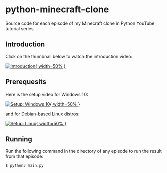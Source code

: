 # python-minecraft-clone
Source code for each episode of my Minecraft clone in Python YouTube tutorial series.

## Introduction
Click on the thumbnail below to watch the introduction video:

[![Introduction](https://i.imgur.com/gMBuSJb.png){ width=50% }](https://youtu.be/YgvNuY8Iq6Q?list=PL6_bLxRDFzoKjaa3qCGkwR5L_ouSreaVP)

## Prerequesits
Here is the setup video for Windows 10:

[![Setup: Windows 10](https://i.imgur.com/VVQrYbG.png){ width=50% }](https://youtu.be/YgvNuY8Iq6Q?list=PL6_bLxRDFzoKjaa3qCGkwR5L_ouSreaVP)

and for Debian-based Linux distros:

[![Setup: Linux](https://i.imgur.com/9rZiv4B.png){ width=50% }](https://youtu.be/lrAIYPlvMZw?list=PL6_bLxRDFzoKjaa3qCGkwR5L_ouSreaVP)

## Running
Run the following command in the directory of any episode to run the result from that episode:

```Shell
$ python3 main.py
```